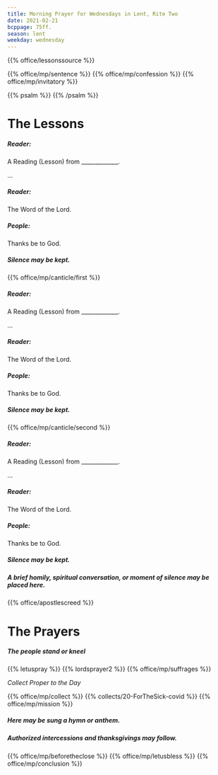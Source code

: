```yaml
---
title: Morning Prayer for Wednesdays in Lent, Rite Two
date: 2021-02-21
bcppage: 75ff.
season: lent
weekday: wednesday
---
```


{{% office/lessonssource %}}

{{% office/mp/sentence %}}
{{% office/mp/confession %}}
{{% office/mp/invitatory  %}}

{{% psalm %}}
{{% /psalm %}}

# The Lessons
##### Reader:
A Reading (Lesson) from _____________.

...

##### Reader:
The Word of the Lord.

##### **People:**
Thanks be to God.

##### Silence may be kept.

{{% office/mp/canticle/first %}}
##### Reader:
A Reading (Lesson) from _____________.

...

##### Reader:
The Word of the Lord.

##### **People:**
Thanks be to God.

##### Silence may be kept.

{{% office/mp/canticle/second %}}

##### Reader:
A Reading (Lesson) from _____________.

...

##### Reader:
The Word of the Lord.

##### **People:**
Thanks be to God.

##### Silence may be kept.

##### A brief homily, spiritual conversation, or moment of silence may be placed here.


{{% office/apostlescreed %}}

# The Prayers

##### The people stand or kneel
{{% letuspray %}}
{{% lordsprayer2 %}}
{{% office/mp/suffrages %}}

_Collect Proper to the Day_

{{% office/mp/collect %}}
{{% collects/20-ForTheSick-covid %}}
{{% office/mp/mission %}}

##### Here may be sung a hymn or anthem.

##### Authorized intercessions and thanksgivings may follow.

{{% office/mp/beforetheclose %}}
{{% office/mp/letusbless %}}
{{% office/mp/conclusion %}}
